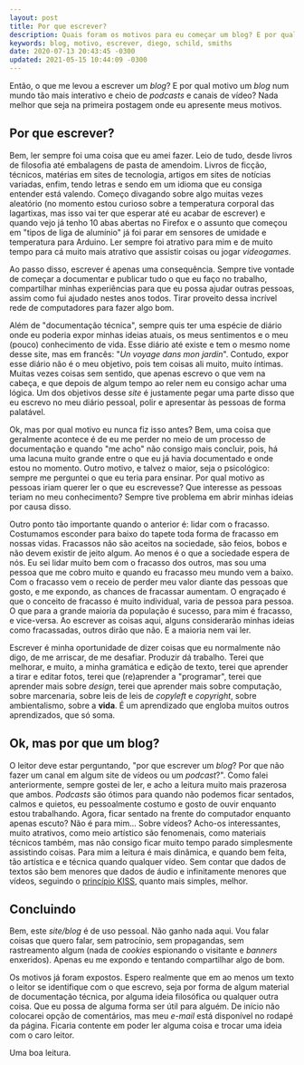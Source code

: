 ```yaml
---
layout: post
title: Por que escrever?
description: Quais foram os motivos para eu começar um blog? E por qual motivo um blog?
keywords: blog, motivo, escrever, diego, schild, smiths
date: 2020-07-13 20:43:45 -0300
updated: 2021-05-15 10:44:09 -0300
---
```


Então, o que me levou a escrever um *blog*? E por qual motivo um *blog* num mundo tão mais interativo e cheio de *podcasts* e canais de vídeo? Nada melhor que seja na primeira postagem onde eu apresente meus motivos.

## Por que escrever?

Bem, ler sempre foi uma coisa que eu amei fazer.  Leio de tudo, desde livros de filosofia até embalagens de pasta de amendoim. Livros de ficção, técnicos, matérias em sites de tecnologia, artigos em sites de notícias variadas, enfim, tendo letras e sendo em um idioma que eu consiga entender está valendo. Começo divagando sobre algo muitas vezes aleatório (no momento estou curioso sobre a temperatura corporal das lagartixas, mas isso vai ter que esperar até eu acabar de escrever) e quando vejo já tenho 10 abas abertas no Firefox e o assunto que começou em "tipos de liga de alumínio" já foi parar em sensores de umidade e temperatura para Arduino. Ler sempre foi atrativo para mim e de muito tempo para cá muito mais atrativo que assistir coisas ou jogar *videogames*.

Ao passo disso, escrever é apenas uma consequência. Sempre tive vontade de começar a documentar e publicar tudo o que eu faço no trabalho, compartilhar minhas experiências para que eu possa ajudar outras pessoas, assim como fui ajudado nestes anos todos. Tirar proveito dessa incrível rede de computadores para fazer algo bom.

Além de "documentação técnica", sempre quis ter uma espécie de diário onde eu poderia expor minhas ideias atuais, os meus sentimentos e o meu (pouco) conhecimento de vida. Esse diário até existe e tem o mesmo nome desse site, mas em francês: "*Un voyage dans mon jardin*". Contudo, expor esse diário não é o meu objetivo, pois tem coisas ali muito, muito íntimas. Muitas vezes coisas sem sentido, que apenas escrevo o que vem na cabeça, e que depois de algum tempo ao reler nem eu consigo achar uma lógica. Um dos objetivos desse *site* é justamente pegar uma parte disso que eu escrevo no meu diário pessoal, polir e apresentar às pessoas de forma palatável.

Ok, mas por qual motivo eu nunca fiz isso antes? Bem, uma coisa que geralmente acontece é de eu me perder no meio de um processo de documentação e quando "me acho" não consigo mais concluir, pois, há uma lacuna muito grande entre o que eu já havia documentado e onde estou no momento. Outro motivo, e talvez o maior, seja o psicológico: sempre me perguntei o que eu teria para ensinar. Por qual motivo as pessoas iriam querer ler o que eu escrevesse? Que interesse as pessoas teriam no meu conhecimento? Sempre tive problema em abrir minhas ideias por causa disso.

Outro ponto tão importante quando o anterior é: lidar com o fracasso. Costumamos esconder para baixo do tapete toda forma de fracasso em nossas vidas. Fracassos não são aceitos na sociedade, são feios, bobos e não devem existir de jeito algum. Ao menos é o que a sociedade espera de nós. Eu sei lidar muito bem com o fracasso dos outros, mas sou uma pessoa que me cobro muito e quando eu fracasso meu mundo vem a baixo. Com o fracasso vem o receio de perder meu valor diante das pessoas que gosto, e me expondo, as chances de fracassar aumentam. O engraçado é que o conceito de fracasso é muito individual, varia de pessoa para pessoa. O que para a grande maioria da população é sucesso, para mim é fracasso, e vice-versa. Ao escrever as coisas aqui, alguns considerarão minhas ideias como fracassadas, outros dirão que não. E a maioria nem vai ler.

Escrever é minha oportunidade de dizer coisas que eu normalmente não digo, de me arriscar, de me desafiar. Produzir dá trabalho. Terei que melhorar, e muito, a minha gramática e edição de texto, terei que aprender a tirar e editar fotos, terei que (re)aprender a "programar", terei que aprender mais sobre *design*, terei que aprender mais sobre computação, sobre marcenaria, sobre leis de leis de *copyleft* e *copyright*, sobre ambientalismo, sobre a **vida**. É um aprendizado que engloba muitos outros aprendizados, que só soma.

## Ok, mas por que um blog?

O leitor deve estar perguntando, "por que escrever um *blog*? Por que não fazer um canal em algum site de vídeos ou um *podcast*?". Como falei anteriormente, sempre gostei de ler, e acho a leitura muito mais prazerosa que ambos. *Podcasts* são ótimos para quando não podemos ficar sentados, calmos e quietos, eu pessoalmente costumo e gosto de ouvir enquanto estou trabalhando. Agora, ficar sentado na frente do computador enquanto apenas escuto? Não é para mim... Sobre vídeos? Acho-os interessantes, muito atrativos, como meio artístico são fenomenais, como materiais técnicos também, mas não consigo ficar muito tempo parado simplesmente assistindo coisas. Para mim a leitura é mais dinâmica, e quando bem feita, tão artística e e técnica quando qualquer vídeo. Sem contar que dados de textos são bem menores que dados de áudio e infinitamente menores que vídeos, seguindo o [princípio KISS](https://pt.wikipedia.org/wiki/Princ%C3%ADpio_KISS), quanto mais simples, melhor.

## Concluindo

Bem, este *site/blog* é de uso pessoal. Não ganho nada aqui. Vou falar coisas que quero falar, sem patrocínio, sem propagandas, sem rastreamento algum (nada de *cookies* espionando o visitante e *banners* enxeridos). Apenas eu me expondo e tentando compartilhar algo de bom.

Os motivos já foram expostos. Espero realmente que em ao menos um texto o leitor se identifique com o que escrevo, seja por forma de algum material de documentação técnica, por alguma ideia filosófica ou qualquer outra coisa. Que eu possa de alguma forma ser útil para alguém. De início não colocarei opção de comentários, mas meu *e-mail* está disponível no rodapé da página. Ficaria contente em poder ler alguma coisa e trocar uma ideia com o caro leitor.

Uma boa leitura.
